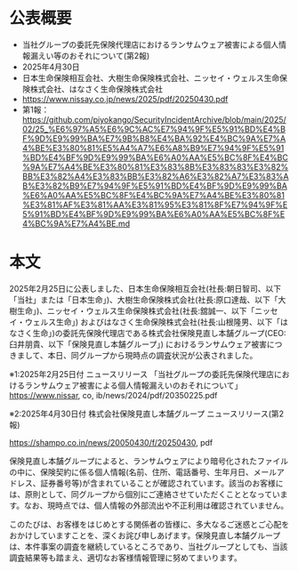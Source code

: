 # 公表概要
- 当社グループの委託先保険代理店におけるランサムウェア被害による個人情報漏えい等のおそれについて(第2報)
- 2025年4月30日
- 日本生命保険相互会社、大樹生命保険株式会社、ニッセイ・ウェルス生命保険株式会社、はなさく生命保険株式会社
- https://www.nissay.co.jp/news/2025/pdf/20250430.pdf
- 第1報：https://github.com/piyokango/SecurityIncidentArchive/blob/main/2025/02/25_%E6%97%A5%E6%9C%AC%E7%94%9F%E5%91%BD%E4%BF%9D%E9%99%BA%E7%9B%B8%E4%BA%92%E4%BC%9A%E7%A4%BE%E3%80%81%E5%A4%A7%E6%A8%B9%E7%94%9F%E5%91%BD%E4%BF%9D%E9%99%BA%E6%A0%AA%E5%BC%8F%E4%BC%9A%E7%A4%BE%E3%80%81%E3%83%8B%E3%83%83%E3%82%BB%E3%82%A4%E3%83%BB%E3%82%A6%E3%82%A7%E3%83%AB%E3%82%B9%E7%94%9F%E5%91%BD%E4%BF%9D%E9%99%BA%E6%A0%AA%E5%BC%8F%E4%BC%9A%E7%A4%BE%E3%80%81%E3%81%AF%E3%81%AA%E3%81%95%E3%81%8F%E7%94%9F%E5%91%BD%E4%BF%9D%E9%99%BA%E6%A0%AA%E5%BC%8F%E4%BC%9A%E7%A4%BE.md

# 本文
2025年2月25日に公表しました、日本生命保険相互会社(社長:朝日智司、以下「当社」または「日本生命」)、大樹生命保険株式会社(社長:原口達哉、以下「大樹生命」)、ニッセイ・ウェルス生命保険株式会社(社長:舘誠一、以下「ニッセイ・ウェルス生命」) およびはなさく生命保険株式会社(社長:山根隆男、以下「はなさく生命」)の委託先保険代理店である株式会社保険見直し本舗グループ(CEO: 臼井朋貴、以下「保険見直し本舗グループ」) におけるランサムウェア被害につきまして、本日、同グループから現時点の調査状況が公表されました。

※1:2025年2月25日付 ニュースリリース 「当社グループの委託先保険代理店におけるランサムウェア被害による個人情報漏えいのおそれについて」https://www.nissar, co, ib/news/2024/pdf/20350225.pdf

※2:2025年4月30日付 株式会社保険見直し本舗グループ ニュースリリース(第2報)

https://shampo.co.in/news/20050430/f/20250430, pdf

保険見直し本舗グループによると、ランサムウェアにより暗号化されたファイルの中に、保険契約に係る個人情報(名前、住所、電話番号、生年月日、メールアドレス、証券番号等)が含まれていることが確認されています。該当のお客様には、原則として、同グループから個別にご連絡させていただくこととなっています。なお、現時点では、個人情報の外部流出や不正利用は確認されていません。

このたびは、お客様をはじめとする関係者の皆様に、多大なるご迷惑とご心配をおかけしていますことを、深くお詫び申しあげます。保険見直し本舗グループは、本件事案の調査を継続しているところであり、当社グループとしても、当該調査結果等も踏まえ、適切なお客様情報管理に努めてまいります。
